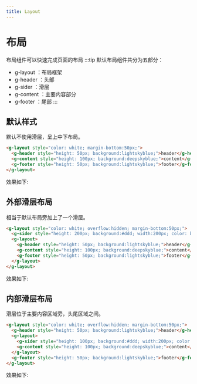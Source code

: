 ```yaml
---
title: Layout 
---
```


# 布局
布局组件可以快速完成页面的布局
:::tip 默认布局组件共分为五部分：
* g-layout ：布局框架
* g-header ：头部
* g-sider ：滑层
* g-content ：主要内容部分
* g-footer ：尾部
:::
## 默认样式
默认不使用滑层，呈上中下布局。

```html
<g-layout style="color: white; margin-bottom:50px;">
  <g-header style="height: 50px; background:lightskyblue;">header</g-header>
  <g-content style="height: 100px; background:deepskyblue;">content</g-content>
  <g-footer style="height: 50px; background:lightskyblue;">footer</g-footer>
</g-layout>
```

效果如下:

<ClientOnly>
<layout-d-1></layout-d-1>
</ClientOnly>

## 外部滑层布局
相当于默认布局旁加上了一个滑层。
```html
<g-layout style="color: white; overflow:hidden; margin-bottom:50px;">
  <g-sider style="height: 200px; background:#ddd; width:200px; color: black;">sider</g-sider>
  <g-layout>
    <g-header style="height: 50px; background:lightskyblue;">header</g-header>
    <g-content style="height: 100px; background:deepskyblue;">content</g-content>
    <g-footer style="height: 50px; background:lightskyblue;">footer</g-footer>
  </g-layout>
</g-layout>
```
效果如下:
<ClientOnly>
<layout-d-2></layout-d-2>
</ClientOnly>

## 内部滑层布局
滑层位于主要内容区域旁，头尾区域之间。
```html
<g-layout style="color: white; overflow:hidden; margin-bottom:50px;">
  <g-header style="height: 50px; background:lightskyblue;">header</g-header>
  <g-layout>
    <g-sider style="height: 100px; background:#ddd; width:200px; color: black;">sider</g-sider>
    <g-content style="height: 100px; background:deepskyblue;">content</g-content>
  </g-layout>
  <g-footer style="height: 50px; background:lightskyblue;">footer</g-footer>
</g-layout>
```
效果如下:
<ClientOnly>
<layout-d-3></layout-d-3>
</ClientOnly>
